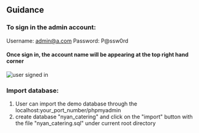 ## Guidance

### To sign in the admin account:
Username: admin@a.com
Password: P@ssw0rd 
#### Once sign in, the account name will be appearing at the top right hand corner
![user signed in ](readme_images/image.png)

### Import database:
1. User can import the demo database through the localhost:your_port_number/phpmyadmin
2. create database "nyan_catering" and click on the "import" button with the file "nyan_catering.sql" under current root directory